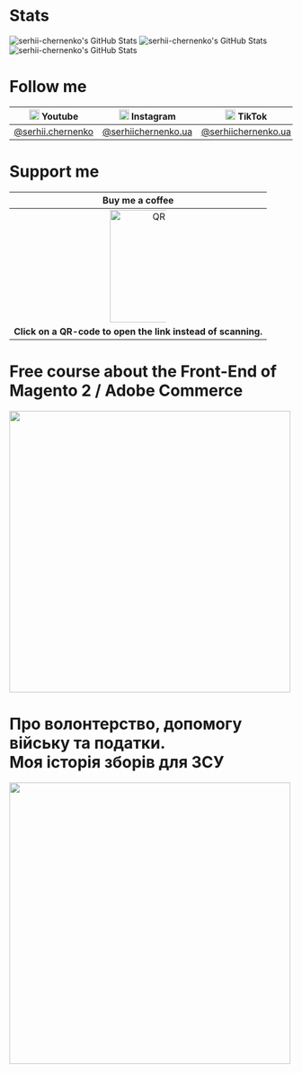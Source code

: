 # Stats

<!-- https://github-stats.omsimos.com/ -->
<img src="https://github-readme-stats.vercel.app/api?username=serhii-chernenko&theme=default&show_icons=true&hide_border=true&count_private=true" alt="serhii-chernenko's GitHub Stats" />

<img src="https://github-readme-stats.vercel.app/api/top-langs/?username=serhii-chernenko&theme=default&show_icons=true&hide_border=true&layout=compact" alt="serhii-chernenko's GitHub Stats" />

<img src="https://github-readme-streak-stats.herokuapp.com/?user=serhii-chernenko&theme=default&hide_border=true" alt="serhii-chernenko's GitHub Stats" />

# Follow me

<table class="vertical-align: baseline">
    <thead>
        <!--<th></th>-->
        <th><img src="https://github.com/serhii-chernenko/serhii-chernenko/assets/28815318/8dc0c6ed-5f62-4cd2-996e-9b76024cd897" width="18" height="18"> Youtube</th>
        <th><img src="https://github.com/serhii-chernenko/serhii-chernenko/assets/28815318/55a46a7f-9cec-4c5f-b816-60922f0c0cbb" width="18" height="18"> Instagram</th>
        <th><img src="https://github.com/serhii-chernenko/serhii-chernenko/assets/28815318/13078198-d170-47a3-8cd9-557b9678beb4" width="18" height="18"> TikTok</th>
        <th><img src="https://github.com/serhii-chernenko/serhii-chernenko/assets/28815318/0a320dc0-b342-4c26-a12b-571c26dbd0a8" width="18" height="18"> Twitter</th>
    </thead>
    <tbody>
        <tr>
            <!--<td>Ukrainian 🇺🇦</td>-->
            <td><a href="https://youtube.com/@serhii.chernenko" target="_blank">@serhii.chernenko</a></td>
            <td><a href="https://www.instagram.com/serhiichernenko.ua" target="_blank">@serhiichernenko.ua</a></td>
            <td><a href="https://www.tiktok.com/@serhiichernenko.ua" target="_blank">@serhiichernenko.ua</a></td>
            <td><a href="https://x.com/giraffender" target="_blank">@giraffender</a></td>
        </tr>
        <!--
        <tr>
            <td>English 🇺🇸</td>
            <td><a href="https://youtube.com/@chernenko.digital" target="_blank">@chernenko.digital</a></td>
            <td><a href="https://www.instagram.com/chernenko.digital" target="_blank">@chernenko.digital</a></td>
            <td><a href="https://www.tiktok.com/@chernenko.digital" target="_blank">@chernenko.digital</a></td>
            <td><a href="https://x.com/serhiichernenko" target="_blank">@serhiichernenko</a></td>
        </tr>
        -->
    </tbody>
</table>

# Support me

<table>
  <thead>
    <tr>
      <th><strong>Buy me a coffee</strong></th>
    </tr>
  </thead>
  <tbody>
    <tr>
      <td align="center">
        <a href="https://www.buymeacoffee.com/chernenko.courses" target="_blank" style="display: inline-flex; justify-content: center; width: 100">
          <img src="https://github.com/user-attachments/assets/e2179288-54bd-4891-b414-529f3b60be58" alt="QR code" width="200" />
        </a>
      </td>
    </tr>
    <tr>
      <td colspan="4" align="center"><strong>Click on a QR-code to open the link instead of scanning.</strong></td>
    </tr>
  </tbody>
</table>

# Free course about the Front-End of Magento 2 / Adobe Commerce

<a href="https://youtube.com/playlist?list=PLSep1ckXq6QGE1u23jafNnlT-2BOCKxVZ">
    <img src="https://user-images.githubusercontent.com/28815318/230770894-119f79aa-7c93-4f18-9dbd-8fe5b060eb9f.png" width="500" />
</a>

# Про волонтерство, допомогу війську та податки.<br/>Моя історія зборів для ЗСУ

<a href="[https://youtube.com/playlist?list=PLSep1ckXq6QGE1u23jafNnlT-2BOCKxVZ](https://dou.ua/forums/topic/49503/)">
    <img src="https://github.com/serhii-chernenko/serhii-chernenko/assets/28815318/1ff12e46-51a9-4625-8348-406f8b976efc" width="500" />
</a>

